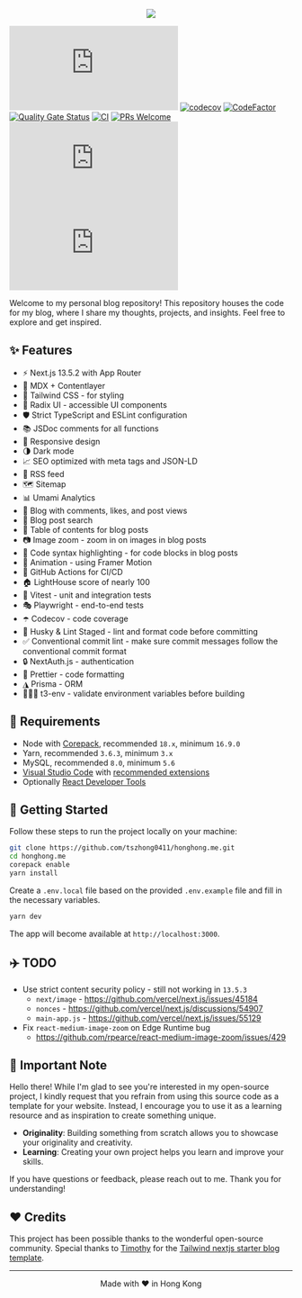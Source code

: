 <p align="center">
  <img src="https://honghong.me/images/projects/blog/cover.png">
</p>

[![GitHub](https://img.shields.io/github/license/tszhong0411/honghong.me)](https://github.com/tszhong0411/honghong.me/blob/main/LICENSE)
[![codecov](https://codecov.io/gh/tszhong0411/honghong.me/branch/main/graph/badge.svg)](https://codecov.io/gh/tszhong0411/honghong.me)
[![CodeFactor](https://www.codefactor.io/repository/github/tszhong0411/honghong.me/badge)](https://www.codefactor.io/repository/github/tszhong0411/honghong.me)
[![Quality Gate Status](https://sonarcloud.io/api/project_badges/measure?project=tszhong0411_honghong.me&metric=alert_status)](https://sonarcloud.io/summary/new_code?id=tszhong0411_honghong.me)
[![CI](https://github.com/tszhong0411/honghong.me/actions/workflows/ci.yml/badge.svg)](https://github.com/tszhong0411/honghong.me/actions/workflows/ci.yml)
[![PRs Welcome](https://img.shields.io/badge/PRs-welcome-brightgreen.svg)](https://github.com/tszhong0411/honghong.me/blob/main/CONTRIBUTING.md)
![GitHub top language](https://img.shields.io/github/languages/top/tszhong0411/honghong.me)
![GitHub repo size](https://img.shields.io/github/repo-size/tszhong0411/honghong.me)

Welcome to my personal blog repository! This repository houses the code for my blog, where I share my thoughts, projects, and insights. Feel free to explore and get inspired.

## ✨ Features

- ⚡️ Next.js 13.5.2 with App Router
- 📝 MDX + Contentlayer
- 🎨 Tailwind CSS - for styling
- 🌈 Radix UI - accessible UI components
- 🛡 Strict TypeScript and ESLint configuration
- 📚 JSDoc comments for all functions
- 📱 Responsive design
- 🌗 Dark mode
- 📈 SEO optimized with meta tags and JSON-LD
- 📰 RSS feed
- 🗺 Sitemap
- 📊 Umami Analytics
- 📝 Blog with comments, likes, and post views
- 🔎 Blog post search
- 📖 Table of contents for blog posts
- 📷 Image zoom - zoom in on images in blog posts
- 📝 Code syntax highlighting - for code blocks in blog posts
- 🎨 Animation - using Framer Motion
- 🤖 GitHub Actions for CI/CD
- 🏠 LightHouse score of nearly 100
- 🧪 Vitest - unit and integration tests
- 🎭 Playwright - end-to-end tests
- ☂️ Codecov - code coverage
- 🔨 Husky & Lint Staged - lint and format code before committing
- ✅ Conventional commit lint - make sure commit messages follow the conventional commit format
- 🔒 NextAuth.js - authentication
- 💄 Prettier - code formatting
- ◮ Prisma - ORM
- 👷🏻‍♂️ t3-env - validate environment variables before building

## 🔨 Requirements

- Node with [Corepack](https://github.com/nodejs/corepack), recommended `18.x`, minimum `16.9.0`
- Yarn, recommended `3.6.3`, minimum `3.x`
- MySQL, recommended `8.0`, minimum `5.6`
- [Visual Studio Code](https://code.visualstudio.com/) with [recommended extensions](.vscode/extensions.json)
- Optionally [React Developer Tools](https://chrome.google.com/webstore/detail/react-developer-tools/fmkadmapgofadopljbjfkapdkoienihi?hl=en)

## 👋 Getting Started

Follow these steps to run the project locally on your machine:

```bash
git clone https://github.com/tszhong0411/honghong.me.git
cd honghong.me
corepack enable
yarn install
```

Create a `.env.local` file based on the provided `.env.example` file and fill in the necessary variables.

```bash
yarn dev
```

The app will become available at `http://localhost:3000`.

## ✈️ TODO

- Use strict content security policy - still not working in `13.5.3`
  - `next/image` - https://github.com/vercel/next.js/issues/45184
  - `nonces` - https://github.com/vercel/next.js/discussions/54907
  - `main-app.js` - https://github.com/vercel/next.js/issues/55129
- Fix `react-medium-image-zoom` on Edge Runtime bug
  - https://github.com/rpearce/react-medium-image-zoom/issues/429

## 🔔 Important Note

Hello there! While I'm glad to see you're interested in my open-source project, I kindly request that you refrain from using this source code as a template for your website. Instead, I encourage you to use it as a learning resource and as inspiration to create something unique.

- **Originality**: Building something from scratch allows you to showcase your originality and creativity.
- **Learning**: Creating your own project helps you learn and improve your skills.

If you have questions or feedback, please reach out to me. Thank you for understanding!

## ❤️ Credits

This project has been possible thanks to the wonderful open-source community. Special thanks to [Timothy](https://www.timlrx.com/) for the [Tailwind nextjs starter blog template](https://github.com/timlrx/tailwind-nextjs-starter-blog).

<hr>
<p align="center">
Made with ❤️ in Hong Kong
</p>
